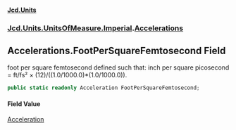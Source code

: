 #### [Jcd.Units](index.md 'index')

### [Jcd.Units.UnitsOfMeasure.Imperial](Jcd.Units.UnitsOfMeasure.Imperial.md 'Jcd.Units.UnitsOfMeasure.Imperial').[Accelerations](Accelerations.md 'Jcd.Units.UnitsOfMeasure.Imperial.Accelerations')

## Accelerations.FootPerSquareFemtosecond Field

foot per square femtosecond defined such that: inch per square picosecond = ft/fs² ×
(12)/((1.0/1000.0)*(1.0/1000.0)).

```csharp
public static readonly Acceleration FootPerSquareFemtosecond;
```

#### Field Value

[Acceleration](Acceleration.md 'Jcd.Units.UnitTypes.Acceleration')